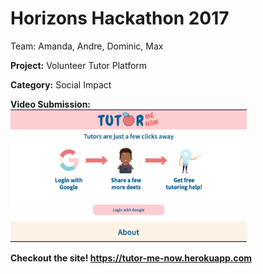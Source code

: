 # Horizons Hackathon 2017
Team: Amanda, Andre, Dominic, Max

**Project:** Volunteer Tutor Platform

**Category:** Social Impact

**Video Submission:**
<br />
<a href="https://cl.ly/0z1p1b3X1h1Y"> <img src="https://github.com/ajoann/Horizons-Hackathon/blob/master/public/img/screenshot.png" alt="Checkout our site!" width="75%"> </a>
<br />

**Checkout the site! https://tutor-me-now.herokuapp.com**
